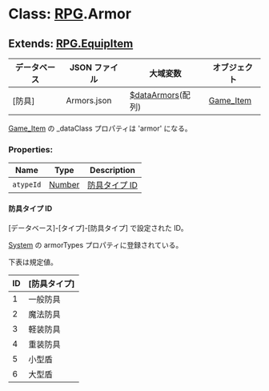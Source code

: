 # Class: [RPG](RPG.md).Armor

## Extends: [RPG.EquipItem](RPG.EquipItem.md)

| データベース | JSON ファイル | 大域変数                                                | オブジェクト              |
| ------------ | ------------- | ------------------------------------------------------- | ------------------------- |
| [防具]       | Armors.json   | [$dataArmors](global.md#dataarmors-arrayrpgarmor)(配列) | [Game_Item](Game_Item.md) |

[Game_Item](Game_Item.md) の \_dataClass プロパティは 'armor' になる。

### Properties:

| Name      | Type                | Description                                |
| --------- | ------------------- | ------------------------------------------ |
| `atypeId` | [Number](Number.md) | [防具タイプ ID](RPG.Armor.md#防具タイプid) |

#### 防具タイプ ID

[データベース]-[タイプ]-[防具タイプ] で設定された ID。

[System](RPG.System.md) の armorTypes プロパティに登録されている。

下表は規定値。

| ID  | [防具タイプ] |
| --- | ------------ |
| 1   | 一般防具     |
| 2   | 魔法防具     |
| 3   | 軽装防具     |
| 4   | 重装防具     |
| 5   | 小型盾       |
| 6   | 大型盾       |
